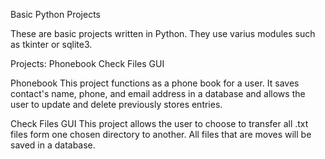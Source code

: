 Basic Python Projects

These are basic projects written in Python. They use varius modules such as tkinter or sqlite3.

Projects:
	Phonebook
	Check Files GUI
	
Phonebook
This project functions as a phone book for a user. It saves contact's name, phone, and email
address in a database and allows the user to update and delete previously stores entries.

Check Files GUI
This project allows the user to choose to transfer all .txt files form one chosen directory to another.
All files that are moves will be saved in a database.